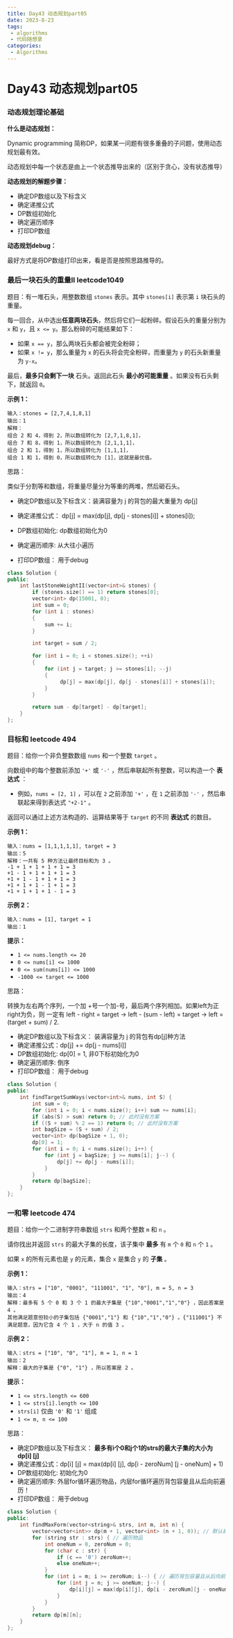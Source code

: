 ```yaml
---
title: Day43 动态规划part05
date: 2023-8-23
tags:
 - algorithms
 - 代码随想录
categories:
 - Algorithms
---
```

#  Day43 动态规划part05

### 动态规划理论基础

**什么是动态规划：** 

Dynamic programming 简称DP，如果某一问题有很多重叠的子问题，使用动态规划最有效。

动态规划中每一个状态是由上一个状态推导出来的（区别于贪心，没有状态推导）

**动态规划的解题步骤：**

- 确定DP数组以及下标含义
- 确定递推公式
- DP数组初始化
- 确定遍历顺序
- 打印DP数组

**动态规划debug：**

最好方式是将DP数组打印出来，看是否是按照思路推导的。

### 最后一块石头的重量II leetcode1049

题目：有一堆石头，用整数数组 `stones` 表示。其中 `stones[i]` 表示第 `i` 块石头的重量。

每一回合，从中选出**任意两块石头**，然后将它们一起粉碎。假设石头的重量分别为 `x` 和 `y`，且 `x <= y`。那么粉碎的可能结果如下：

- 如果 `x == y`，那么两块石头都会被完全粉碎；
- 如果 `x != y`，那么重量为 `x` 的石头将会完全粉碎，而重量为 `y` 的石头新重量为 `y-x`。

最后，**最多只会剩下一块** 石头。返回此石头 **最小的可能重量** 。如果没有石头剩下，就返回 `0`。

**示例 1：**

```
输入：stones = [2,7,4,1,8,1]
输出：1
解释：
组合 2 和 4，得到 2，所以数组转化为 [2,7,1,8,1]，
组合 7 和 8，得到 1，所以数组转化为 [2,1,1,1]，
组合 2 和 1，得到 1，所以数组转化为 [1,1,1]，
组合 1 和 1，得到 0，所以数组转化为 [1]，这就是最优值。
```

思路：

类似于分割等和数组，将重量尽量分为等重的两堆，然后砸石头。

- 确定DP数组以及下标含义：装满容量为 j 的背包的最大重量为 dp[j] 
- 确定递推公式： dp[j] = max(dp[j], dp[j - stones[i]] + stones[i]);
- DP数组初始化:   dp数组初始化为0
  
- 确定遍历顺序:    从大往小遍历
- 打印DP数组： 用于debug

```C++
class Solution {
public:
    int lastStoneWeightII(vector<int>& stones) {
        if (stones.size() == 1) return stones[0];
        vector<int> dp(15001, 0);
        int sum = 0;
        for (int i : stones)
        {
            sum += i;
        }

        int target = sum / 2;

        for (int i = 0; i < stones.size(); ++i)
        {
            for (int j = target; j >= stones[i]; --j)
            {
                 dp[j] = max(dp[j], dp[j - stones[i]] + stones[i]);
            }
        }

        return sum - dp[target] - dp[target];
    }
};
```

### 目标和 leetcode 494

题目：给你一个非负整数数组 `nums` 和一个整数 `target` 。

向数组中的每个整数前添加 `'+'` 或 `'-'` ，然后串联起所有整数，可以构造一个 **表达式** ：

- 例如，`nums = [2, 1]` ，可以在 `2` 之前添加 `'+'` ，在 `1` 之前添加 `'-'` ，然后串联起来得到表达式 `"+2-1"` 。

返回可以通过上述方法构造的、运算结果等于 `target` 的不同 **表达式** 的数目。

**示例 1：**

```
输入：nums = [1,1,1,1,1], target = 3
输出：5
解释：一共有 5 种方法让最终目标和为 3 。
-1 + 1 + 1 + 1 + 1 = 3
+1 - 1 + 1 + 1 + 1 = 3
+1 + 1 - 1 + 1 + 1 = 3
+1 + 1 + 1 - 1 + 1 = 3
+1 + 1 + 1 + 1 - 1 = 3
```

**示例 2：**

```
输入：nums = [1], target = 1
输出：1 
```

**提示：**

- `1 <= nums.length <= 20`
- `0 <= nums[i] <= 1000`
- `0 <= sum(nums[i]) <= 1000`
- `-1000 <= target <= 1000`

思路：

转换为左右两个序列，一个加 +号一个加-号，最后两个序列相加。如果left为正right为负，则 一定有 left - right = target  -> left - (sum - left) = target -> left = (target + sum) / 2.

- 确定DP数组以及下标含义： 装满容量为 j 的背包有dp[j]种方法
- 确定递推公式：dp[j] += dp[j - nums[i]]
- DP数组初始化:   dp[0] = 1, 非0下标初始化为0
- 确定遍历顺序:    倒序
- 打印DP数组： 用于debug

```C++
class Solution {
public:
    int findTargetSumWays(vector<int>& nums, int S) {
        int sum = 0;
        for (int i = 0; i < nums.size(); i++) sum += nums[i];
        if (abs(S) > sum) return 0; // 此时没有方案
        if ((S + sum) % 2 == 1) return 0; // 此时没有方案
        int bagSize = (S + sum) / 2;
        vector<int> dp(bagSize + 1, 0);
        dp[0] = 1;
        for (int i = 0; i < nums.size(); i++) {
            for (int j = bagSize; j >= nums[i]; j--) {
                dp[j] += dp[j - nums[i]];
            }
        }
        return dp[bagSize];
    }
};
```

### 一和零 leetcode 474

题目：给你一个二进制字符串数组 `strs` 和两个整数 `m` 和 `n` 。

请你找出并返回 `strs` 的最大子集的长度，该子集中 **最多** 有 `m` 个 `0` 和 `n` 个 `1` 。

如果 `x` 的所有元素也是 `y` 的元素，集合 `x` 是集合 `y` 的 **子集** 。

 

**示例 1：**

```
输入：strs = ["10", "0001", "111001", "1", "0"], m = 5, n = 3
输出：4
解释：最多有 5 个 0 和 3 个 1 的最大子集是 {"10","0001","1","0"} ，因此答案是 4 。
其他满足题意但较小的子集包括 {"0001","1"} 和 {"10","1","0"} 。{"111001"} 不满足题意，因为它含 4 个 1 ，大于 n 的值 3 。
```

**示例 2：**

```
输入：strs = ["10", "0", "1"], m = 1, n = 1
输出：2
解释：最大的子集是 {"0", "1"} ，所以答案是 2 。 
```

**提示：**

- `1 <= strs.length <= 600`
- `1 <= strs[i].length <= 100`
- `strs[i]` 仅由 `'0'` 和 `'1'` 组成
- `1 <= m, n <= 100`

思路：

- 确定DP数组以及下标含义： **最多有i个0和j个1的strs的最大子集的大小为dp[i] [j]**
- 确定递推公式：dp[i] [j] = max(dp[i] [j], dp[i - zeroNum] [j - oneNum] + 1)
- DP数组初始化:   初始化为0
- 确定遍历顺序:    外层for循环遍历物品，内层for循环遍历背包容量且从后向前遍历！
- 打印DP数组： 用于debug

```c++
class Solution {
public:
    int findMaxForm(vector<string>& strs, int m, int n) {
        vector<vector<int>> dp(m + 1, vector<int> (n + 1, 0)); // 默认初始化0
        for (string str : strs) { // 遍历物品
            int oneNum = 0, zeroNum = 0;
            for (char c : str) {
                if (c == '0') zeroNum++;
                else oneNum++;
            }
            for (int i = m; i >= zeroNum; i--) { // 遍历背包容量且从后向前遍历！
                for (int j = n; j >= oneNum; j--) {
                    dp[i][j] = max(dp[i][j], dp[i - zeroNum][j - oneNum] + 1);
                }
            }
        }
        return dp[m][n];
    }
};
```

